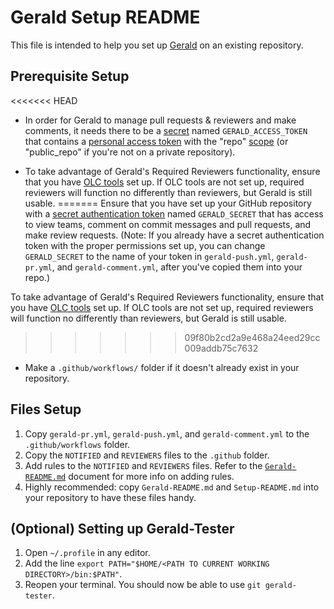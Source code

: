 # Gerald Setup README

This file is intended to help you set up [Gerald](github.com/Khan/gerald) on an existing repository.

## Prerequisite Setup

<<<<<<< HEAD
* In order for Gerald to manage pull requests & reviewers and make comments, it needs there to be a [secret](https://docs.github.com/en/actions/configuring-and-managing-workflows/creating-and-storing-encrypted-secrets#creating-encrypted-secrets-for-a-repository) named `GERALD_ACCESS_TOKEN` that contains a [personal access token](https://github.com/settings/tokens/new) with the "repo" [scope](https://docs.github.com/en/developers/apps/scopes-for-oauth-apps) (or "public_repo" if you're not on a private repository).

* To take advantage of Gerald's Required Reviewers functionality, ensure that you have [OLC tools](github.com/Khan/our-lovely-cli) set up. If OLC tools are not set up, required reviewers will function no differently than reviewers, but Gerald is still usable.
=======
Ensure that you have set up your GitHub repository with a
[secret authentication token](https://docs.github.com/en/actions/configuring-and-managing-workflows/creating-and-storing-encrypted-secrets#creating-encrypted-secrets-for-a-repository)
named `GERALD_SECRET` that has access to view teams, comment on commit messages and pull requests,
and make review requests. (Note: If you already have a secret authentication token with the proper
permissions set up, you can change `GERALD_SECRET` to the name of your token in `gerald-push.yml`,
`gerald-pr.yml`, and `gerald-comment.yml`, after you've copied them into your repo.)

To take advantage of Gerald's Required Reviewers functionality, ensure that you have
[OLC tools](github.com/Khan/our-lovely-cli) set up. If OLC tools are not set up, required reviewers
will function no differently than reviewers, but Gerald is still usable.
>>>>>>> 09f80b2cd2a9e468a24eed29cc009addb75c7632

* Make a `.github/workflows/` folder if it doesn't already exist in your repository.

## Files Setup

1. Copy `gerald-pr.yml`, `gerald-push.yml`, and `gerald-comment.yml` to the `.github/workflows` folder.
2. Copy the `NOTIFIED` and `REVIEWERS` files to the `.github` folder.
3. Add rules to the `NOTIFIED` and `REVIEWERS` files. Refer to the [`Gerald-README.md`](./Gerald-README.md) document for more info on adding rules.
4. Highly recommended: copy `Gerald-README.md` and `Setup-README.md` into your repository to have these files handy.

## (Optional) Setting up Gerald-Tester

1. Open `~/.profile` in any editor.
2. Add the line `export PATH="$HOME/<PATH TO CURRENT WORKING DIRECTORY>/bin:$PATH"`.
3. Reopen your terminal. You should now be able to use `git gerald-tester`.
